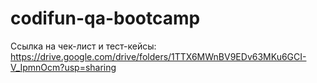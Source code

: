 # codifun-qa-bootcamp
Ссылка на чек-лист и тест-кейсы:
https://drive.google.com/drive/folders/1TTX6MWnBV9EDv63MKu6GCI-V_IpmnOcm?usp=sharing
